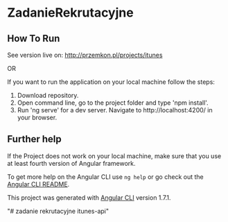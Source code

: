 # ZadanieRekrutacyjne

## How To Run
See version live on: http://przemkon.pl/projects/itunes

OR

If you want to run the application on your local machine follow the steps:
1. Download repository.
2. Open command line, go to the project folder and type 'npm install'.
3. Run 'ng serve' for a dev server. Navigate to http://localhost:4200/ in your browser.

## Further help
If the Project does not work on your local machine, make sure that you use at least fourth version of Angular framework.

To get more help on the Angular CLI use `ng help` or go check out the [Angular CLI README](https://github.com/angular/angular-cli/blob/master/README.md).

This project was generated with [Angular CLI](https://github.com/angular/angular-cli) version 1.7.1.

"# zadanie rekrutacyjne itunes-api" 
